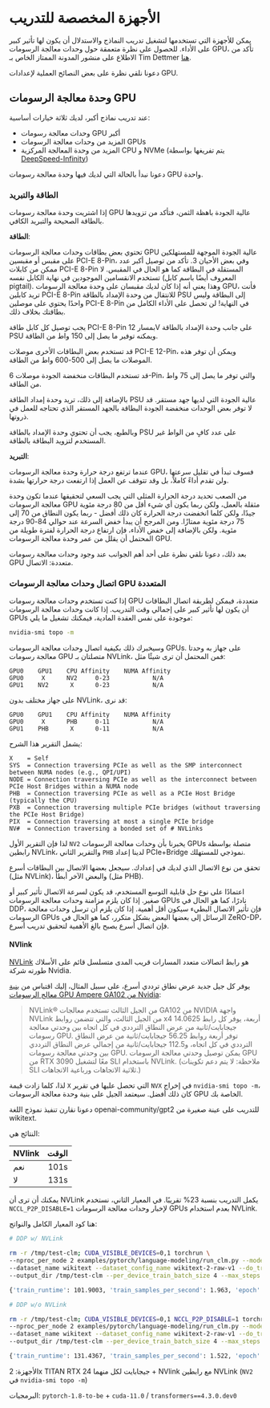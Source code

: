 # الأجهزة المخصصة للتدريب

يمكن للأجهزة التي تستخدمها لتشغيل تدريب النماذج والاستدلال أن يكون لها تأثير كبير على الأداء. للحصول على نظرة متعمقة حول وحدات معالجة الرسومات GPU، تأكد من الاطلاع على منشور المدونة الممتاز الخاص بـ Tim Dettmer [هنا](https://timdettmers.com/2020/09/07/which-gpu-for-deep-learning/).

دعونا نلقي نظرة على بعض النصائح العملية لإعدادات GPU.

## وحدة معالجة الرسومات GPU

عند تدريب نماذج أكبر، لديك ثلاثة خيارات أساسية:

- وحدات معالجة رسومات GPU أكبر
- المزيد من وحدات معالجة الرسومات GPUs
- المزيد من وحدة المعالجة المركزية CPU و NVMe (يتم تفريغها بواسطة [DeepSpeed-Infinity](main_classes/deepspeed#nvme-support))

دعونا نبدأ بالحالة التي لديك فيها وحدة معالجة رسومات GPU واحدة.

### الطاقة والتبريد

إذا اشتريت وحدة معالجة رسومات GPU عالية الجودة باهظة الثمن، فتأكد من تزويدها بالطاقة الصحيحة والتبريد الكافي.

**الطاقة**:

تحتوي بعض بطاقات وحدات معالجة الرسومات GPU عالية الجودة الموجهة للمستهلكين على مقبس أو مقبسين PCI-E 8-Pin، وفي بعض الأحيان 3. تأكد من توصيل أكبر عدد ممكن من كابلات PCI-E 8-Pin المستقلة في البطاقة كما هو الحال في المقبس. لا تستخدم الانقسامين الموجودين في نهاية الكابل نفسه (المعروف أيضًا باسم كابل pigtail). وهذا يعني أنه إذا كان لديك مقبسان على وحدة معالجة الرسومات GPU، فأنت تريد كابلين PCI-E 8-Pin للانتقال من وحدة الإمداد بالطاقة PSU إلى البطاقة وليس واحدًا يحتوي على موصلين PCI-E 8-Pin في النهاية! لن تحصل على الأداء الكامل من بطاقتك بخلاف ذلك.

يجب توصيل كل كابل طاقة PCI-E 8-Pin بمسار 12V على جانب وحدة الإمداد بالطاقة PSU ويمكنه توفير ما يصل إلى 150 واط من الطاقة.

قد تستخدم بعض البطاقات الأخرى موصلات PCI-E 12-Pin، ويمكن أن توفر هذه الموصلات ما يصل إلى 500-600 واط من الطاقة.

قد تستخدم البطاقات منخفضة الجودة موصلات 6-Pin، والتي توفر ما يصل إلى 75 واط من الطاقة.

بالإضافة إلى ذلك، تريد وحدة إمداد الطاقة PSU عالية الجودة التي لديها جهد مستقر. قد لا توفر بعض الوحدات منخفضة الجودة البطاقة بالجهد المستقر الذي تحتاجه للعمل في ذروتها.

وبالطبع، يجب أن تحتوي وحدة الإمداد بالطاقة PSU على عدد كافٍ من الواط غير المستخدم لتزويد البطاقة بالطاقة.

**التبريد**:

عندما ترتفع درجة حرارة وحدة معالجة الرسومات GPU، فسوف تبدأ في تقليل سرعتها ولن تقدم أداءً كاملاً، بل وقد تتوقف عن العمل إذا ارتفعت درجة حرارتها بشدة.

من الصعب تحديد درجة الحرارة المثلى التي يجب السعي لتحقيقها عندما تكون وحدة معالجة الرسومات GPU مثقلة بالعمل، ولكن ربما يكون أي شيء أقل من 80 درجة مئوية جيدًا، ولكن كلما انخفضت درجة الحرارة كان ذلك أفضل - ربما يكون النطاق من 70 إلى 75 درجة مئوية ممتازًا. ومن المرجح أن يبدأ خفض السرعة عند حوالي 84-90 درجة مئوية. ولكن بالإضافة إلى خفض الأداء، فإن ارتفاع درجة الحرارة لفترة طويلة من المحتمل أن يقلل من عمر وحدة معالجة الرسومات GPU.

بعد ذلك، دعونا نلقي نظرة على أحد أهم الجوانب عند وجود وحدات معالجة رسومات GPU متعددة: الاتصال.

### اتصال وحدات معالجة الرسومات GPU المتعددة

إذا كنت تستخدم وحدات معالجة رسومات GPU متعددة، فيمكن لطريقة اتصال البطاقات أن يكون لها تأثير كبير على إجمالي وقت التدريب. إذا كانت وحدات معالجة الرسومات GPUs موجودة على نفس العقدة المادية، فيمكنك تشغيل ما يلي:

```bash
nvidia-smi topo -m
```

وسيخبرك ذلك بكيفية اتصال وحدات معالجة الرسومات GPUs. على جهاز به وحدتا معالجة رسومات GPU متصلتان بـ NVLink، فمن المحتمل أن ترى شيئًا مثل:

```
GPU0    GPU1    CPU Affinity    NUMA Affinity
GPU0     X      NV2     0-23            N/A
GPU1    NV2      X      0-23            N/A
```

على جهاز مختلف بدون NVLink، قد نرى:

```
GPU0    GPU1    CPU Affinity    NUMA Affinity
GPU0     X      PHB     0-11            N/A
GPU1    PHB      X      0-11            N/A
```

يشمل التقرير هذا الشرح:

```
X    = Self
SYS  = Connection traversing PCIe as well as the SMP interconnect between NUMA nodes (e.g., QPI/UPI)
NODE = Connection traversing PCIe as well as the interconnect between PCIe Host Bridges within a NUMA node
PHB  = Connection traversing PCIe as well as a PCIe Host Bridge (typically the CPU)
PXB  = Connection traversing multiple PCIe bridges (without traversing the PCIe Host Bridge)
PIX  = Connection traversing at most a single PCIe bridge
NV#  = Connection traversing a bonded set of # NVLinks
```

لذا فإن التقرير الأول `NV2` يخبرنا بأن وحدات معالجة الرسومات GPUs متصلة بواسطة رابطين NVLink، والتقرير الثاني `PHB` لدينا إعداد PCIe+Bridge نموذجي للمستهلك.

تحقق من نوع الاتصال الذي لديك في إعدادك. سيجعل بعضها الاتصال بين البطاقات أسرع (مثل NVLink)، والبعض الآخر أبطأ (مثل PHB).

اعتمادًا على نوع حل قابلية التوسع المستخدم، قد يكون لسرعة الاتصال تأثير كبير أو صغير. إذا كان يلزم مزامنة وحدات معالجة الرسومات GPUs نادرًا، كما هو الحال في DDP، فإن تأثير الاتصال البطيء سيكون أقل أهمية. إذا كان يلزم أن ترسل وحدات معالجة الرسومات GPUs الرسائل إلى بعضها البعض بشكل متكرر، كما هو الحال في ZeRO-DP، فإن اتصال أسرع يصبح بالغ الأهمية لتحقيق تدريب أسرع.

#### NVlink

[NVLink](https://en.wikipedia.org/wiki/NVLink) هو رابط اتصالات متعدد المسارات قريب المدى متسلسل قائم على الأسلاك طورته شركة Nvidia.

يوفر كل جيل جديد عرض نطاق ترددي أسرع، على سبيل المثال، إليك اقتباس من [بنية معالج الرسومات GPU Ampere GA102 من Nvidia](https://www.nvidia.com/content/dam/en-zz/Solutions/geforce/ampere/pdf/NVIDIA-ampere-GA102-GPU-Architecture-Whitepaper-V1.pdf):

> NVLink® من الجيل الثالث
> تستخدم معالجات GA102 من NVIDIA واجهة NVLink من الجيل الثالث، والتي تتضمن روابط x4 أربعة،
> يوفر كل رابط 14.0625 جيجابايت/ثانية من عرض النطاق الترددي في كل اتجاه بين وحدتي معالجة رسومات GPU. توفر أربعة
> روابط 56.25 جيجابايت/ثانية من عرض النطاق الترددي في كل اتجاه، و112.5 جيجابايت/ثانية من إجمالي عرض النطاق الترددي
> بين وحدتي معالجة رسومات GPU. يمكن توصيل وحدتي معالجة الرسومات GPU من RTX 3090 معًا لتشغيل SLI باستخدام NVLink.
> (ملاحظة: لا يتم دعم تكوينات SLI ثلاثية الاتجاهات ورباعية الاتجاهات.)

لذا، كلما زادت قيمة `X` التي تحصل عليها في تقرير `NVX` في إخراج `nvidia-smi topo -m`، كان ذلك أفضل. سيعتمد الجيل على بنية وحدة معالجة الرسومات GPU الخاصة بك.

دعونا نقارن تنفيذ نموذج اللغة openai-community/gpt2 للتدريب على عينة صغيرة من wikitext.

النتائج هي:

| NVlink | الوقت |
| -----  | ---: |
| نعم      | 101s |
| لا      | 131s |

يمكنك أن ترى أن NVLink يكمل التدريب بنسبة 23% تقريبًا. في المعيار الثاني، نستخدم `NCCL_P2P_DISABLE=1` لإخبار وحدات معالجة الرسومات GPUs بعدم استخدام NVLink.

هنا كود المعيار الكامل والنواتج:

```bash
# DDP w/ NVLink

rm -r /tmp/test-clm; CUDA_VISIBLE_DEVICES=0,1 torchrun \
--nproc_per_node 2 examples/pytorch/language-modeling/run_clm.py --model_name_or_path openai-community/gpt2 \
--dataset_name wikitext --dataset_config_name wikitext-2-raw-v1 --do_train \
--output_dir /tmp/test-clm --per_device_train_batch_size 4 --max_steps 200

{'train_runtime': 101.9003, 'train_samples_per_second': 1.963, 'epoch': 0.69}

# DDP w/o NVLink

rm -r /tmp/test-clm; CUDA_VISIBLE_DEVICES=0,1 NCCL_P2P_DISABLE=1 torchrun \
--nproc_per_node 2 examples/pytorch/language-modeling/run_clm.py --model_name_or_path openai-community/gpt2 \
--dataset_name wikitext --dataset_config_name wikitext-2-raw-v1 --do_train
--output_dir /tmp/test-clm --per_device_train_batch_size 4 --max_steps 200

{'train_runtime': 131.4367, 'train_samples_per_second': 1.522, 'epoch': 0.69}
```

الأجهزة: 2x TITAN RTX 24 جيجابايت لكل منهما + NVlink مع رابطين NVLink (`NV2` في `nvidia-smi topo -m`)

البرمجيات: `pytorch-1.8-to-be` + `cuda-11.0` / `transformers==4.3.0.dev0`